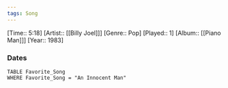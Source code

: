 ```yaml
---
tags: Song  
---
```

[Time:: 5:18]
[Artist:: [[Billy Joel]]]
[Genre:: Pop]
[Played:: 1]
[Album:: [[Piano Man]]]
[Year:: 1983]
### Dates
````dataview
TABLE Favorite_Song
WHERE Favorite_Song = "An Innocent Man"
````